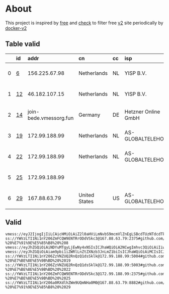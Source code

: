 
# About

This project is inspired by [free](https://github.com/freefq/free) and [check](https://github.com/yeahwu/check) to filter free [v2](https://github.com/v2fly/v2ray-core) site periodically by [docker-v2](https://hub.docker.com/r/v2ray/official)

    

## Table valid
|    | id                   | addr                   | cn            | cc   | isp                 | ip                                  | chatgpt          |
|---:|:---------------------|:-----------------------|:--------------|:-----|:--------------------|:------------------------------------|:-----------------|
|  0 | [6](config/6.json)   | 156.225.67.98          | Netherlands   | NL   | YISP B.V.           | 154.84.1.159                        | Yes (Region: NL) |
|  1 | [12](config/12.json) | 46.182.107.15          | Netherlands   | NL   | YISP B.V.           | 2a02:2a38:1:2796:ec4:7aff:fe81:77ba | Yes (Region: NL) |
|  2 | [14](config/14.json) | join-bede.vmessorg.fun | Germany       | DE   | Hetzner Online GmbH | 2a01:4f8:192:348a::2                | Yes (Region: DE) |
|  3 | [19](config/19.json) | 172.99.188.99          | Netherlands   | NL   | AS-GLOBALTELEHOST   | 172.99.188.99                       | Yes (Region: NL) |
|  4 | [22](config/22.json) | 172.99.188.99          | Netherlands   | NL   | AS-GLOBALTELEHOST   | 172.99.188.99                       | Yes (Region: NL) |
|  5 | [25](config/25.json) | 172.99.188.99          |               |      |                     | 172.99.188.99                       | Yes (Region: NL) |
|  6 | [29](config/29.json) | 167.88.63.79           | United States | US   | AS-GLOBALTELEHOST   | 167.88.63.79                        | Yes (Region: US) |

## Valid
```
vmess://eyJ2IjogIjIiLCAicHMiOiAiZ2l0aHViLmNvbS9mcmVlZnEgLSBcdTUzNTdcdTk3NWUgIDYiLCAiYWRkIjogIjE1Ni4yMjUuNjcuOTgiLCAicG9ydCI6ICI0MTkyMCIsICJpZCI6ICIwNzhlYjI0ZC04ZDFkLTRmYmQtYjkxNC1lZTU4YTg5N2EzNWUiLCAiYWlkIjogIjY0IiwgInNjeSI6ICJhdXRvIiwgIm5ldCI6ICJ0Y3AiLCAidHlwZSI6ICJub25lIiwgImhvc3QiOiAiIiwgInBhdGgiOiAiIiwgInRscyI6ICIiLCAic25pIjogIiIsICJhbHBuIjogIiJ9
ss://YWVzLTI1Ni1nY206ZmFCQW9ENTRrODdVSkc3@167.88.63.79:2375#github.com/freefq%20-%20%E7%91%9E%E5%85%B8%20%208
vmess://eyJhZGQiOiAiNDYuMTgyLjEwNy4xNSIsICJhaWQiOiA2NCwgImhvc3QiOiAiIiwgImlkIjogIjQxODA0OGFmLWEyOTMtNGI5OS05YjBjLTk4Y2EzNTgwZGQyNCIsICJuZXQiOiAidGNwIiwgInBhdGgiOiAiIiwgInBvcnQiOiA1MTMzMiwgInBzIjogImdpdGh1Yi5jb20vZnJlZWZxIC0gXHU4Mzc3XHU1MTcwICAxMiIsICJ0bHMiOiAiIiwgInR5cGUiOiAiYXV0byIsICJzZWN1cml0eSI6ICJhdXRvIiwgInNraXAtY2VydC12ZXJpZnkiOiB0cnVlLCAic25pIjogIiJ9
vmess://eyJhZGQiOiAiam9pbi1iZWRlLnZtZXNzb3JnLmZ1biIsICJhaWQiOiAiMCIsICJob3N0IjogIiIsICJpZCI6ICI5NDY0NTYxMy1kYWI0LTQxZjItYmM0OC02YWE1ZmNmYjkxMTkiLCAibmV0IjogIndzIiwgInBhdGgiOiAiLyIsICJwb3J0IjogIjgwIiwgInBzIjogImdpdGh1Yi5jb20vZnJlZWZxIC0gXHU5YTZjXHU2NzY1XHU4OTdmXHU0ZTlhVG1uZXRcdTU5MjdcdTlhNmNcdTc1MzVcdThiYWYgMTQiLCAic2N5IjogImF1dG8iLCAic25pIjogIiIsICJ0bHMiOiAiIiwgInR5cGUiOiAiIiwgInYiOiAiMiJ9
ss://YWVzLTI1Ni1nY206ZzVNZUQ2RnQzQ1dsSklk@172.99.188.99:5004#github.com/freefq%20-%20%E7%BE%8E%E5%9B%BD%20%2019
ss://YWVzLTI1Ni1nY206ZzVNZUQ2RnQzQ1dsSklk@172.99.188.99:5003#github.com/freefq%20-%20%E7%BE%8E%E5%9B%BD%20%2022
ss://YWVzLTI1Ni1nY206ZmFCQW9ENTRrODdVSkc3@172.99.188.99:2375#github.com/freefq%20-%20%E7%BE%8E%E5%9B%BD%20%2025
ss://YWVzLTI1Ni1nY206a0RXdlhZWm9UQmNHa0M0@167.88.63.79:8882#github.com/freefq%20-%20%E7%91%9E%E5%85%B8%20%2029
```

